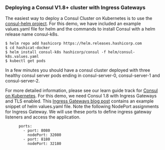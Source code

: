 ### Deploying a Consul V1.8+ cluster with Ingress Gateways
The easiest way to deploy a Consul Cluster on Kubernetes is to use the [consul-helm project](https://github.com/hashicorp/consul-helm). For this demo, we have included an example values.yaml file for helm and the commands to install Consul with a helm release name consul-k8s. 
```
$ helm repo add hashicorp https://helm.releases.hashicorp.com
$ cd hashicat-docker
$ helm install consul-k8s hashicorp/consul -f helm/consul-k8s.values.yaml
$ kubectl get pods
```
In a few minutes you should have a consul cluster deployed with three healthy consul server pods ending in consul-server-0, consul-server-1 and consul-server-2. 

For more detailed information, please see our learn guide track for [Consul on Kubernetes](https://learn.hashicorp.com/consul?track=kubernetes#kubernetes).
For this demo, we need Consul 1.8 with Ingress Gateways and TLS enabled. This [Ingress Gateways blog post](https://www.hashicorp.com/blog/ingress-gateways-in-hashicorp-consul-1-8/?utm_source=linkedin) contains an example snippet of helm values.yaml file.
Note the following NodePort assignments for Ingress Gateway. We will use these ports to define ingress gateway listeners and access the application.
```
      ports:
        - port: 8080
          nodePort: 32080
        - port: 8180
          nodePort: 32180
```
